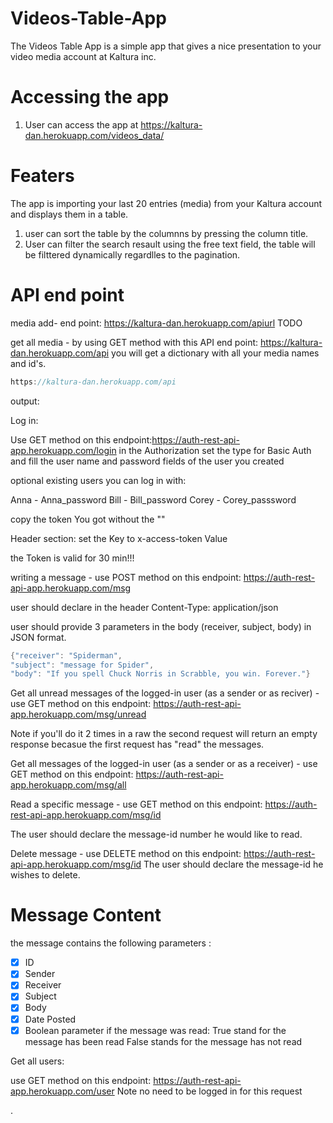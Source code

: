 # Videos-Table-App

The Videos Table App is a simple app that gives a nice presentation to your video media account at Kaltura inc.

# Accessing the app
1. User can access the app at https://kaltura-dan.herokuapp.com/videos_data/

# Featers
The app is importing your last 20 entries (media) from your Kaltura account and displays them in a table.

1. user can sort the table by the columnns by pressing the column title.
2. User can filter the search resault using the free text field, the table will be filttered dynamically regardlles to the pagination.

# API end point

media add- end point: https://kaltura-dan.herokuapp.com/apiurl TODO

get all media - by using GET method with this API end point:  https://kaltura-dan.herokuapp.com/api
you will get a dictionary with all your media names and id's.

``` swift
https://kaltura-dan.herokuapp.com/api
```

output:










Log in:

Use GET method on this endpoint:https://auth-rest-api-app.herokuapp.com/login
in the Authorization set the type for Basic Auth
and fill the user name and password fields of the user you created

optional existing users you can log in with:

Anna - Anna_password
Bill - Bill_password
Corey - Corey_passsword

copy the token You got without the ""

Header section:
set the Key to x-access-token
        Value <paste the Token>
    
the Token is valid for 30 min!!!

writing a message - use POST method on this endpoint: https://auth-rest-api-app.herokuapp.com/msg

user should declare in the header 
Content-Type: application/json

user should provide 3 parameters in the body (receiver, subject, body) in JSON format.

``` swift
{"receiver": "Spiderman",
"subject": "message for Spider",
"body": "If you spell Chuck Norris in Scrabble, you win. Forever."}
```



Get all unread messages of the logged-in user (as a sender or as reciver) -  use GET method on this endpoint: https://auth-rest-api-app.herokuapp.com/msg/unread

Note if you'll do it 2 times in a raw the second request will return an empty response becasue the first request has "read" the messages.

Get all messages of the logged-in user (as a sender or as a receiver) -  use GET method on this endpoint: https://auth-rest-api-app.herokuapp.com/msg/all


  
Read a specific message -  use GET method on this endpoint: https://auth-rest-api-app.herokuapp.com/msg/id
        
The user should declare the message-id number he would like to read.
  
  
 Delete message - use DELETE method on this endpoint: https://auth-rest-api-app.herokuapp.com/msg/id
The user should declare the message-id he wishes to delete.
  
  
# Message Content
the message contains the following parameters :

- [x] ID
- [x] Sender
- [x] Receiver
- [x] Subject
- [x] Body
- [x] Date Posted
- [x] Boolean parameter if the message was read:
 True stand for the message has been read False stands for the message has not read
 
 Get all users:
 
 use GET method on this endpoint: https://auth-rest-api-app.herokuapp.com/user
 Note no need to be logged in for this request 
 
.
